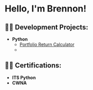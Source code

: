 <h1>Hello, I'm Brennon! 

<h2>👨‍💻 Development Projects:</h2>

- <b>Python</b>
  - [Portfolio Return Calculator](https://github.com/Vbrennon/Portfolio-Return-Calculator)
  - 

<h2>👨‍💻 Certifications:</h2>

- <b>ITS Python</b>
- <b>CWNA</b>
